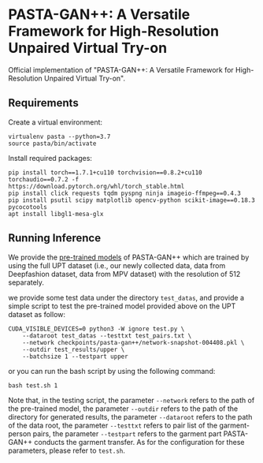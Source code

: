 # PASTA-GAN++: A Versatile Framework for High-Resolution Unpaired Virtual Try-on

Official implementation of "PASTA-GAN++: A Versatile Framework for High-Resolution Unpaired Virtual Try-on".

## Requirements

Create a virtual environment:
```
virtualenv pasta --python=3.7
source pasta/bin/activate
```
Install required packages:
```
pip install torch==1.7.1+cu110 torchvision==0.8.2+cu110 torchaudio==0.7.2 -f https://download.pytorch.org/whl/torch_stable.html
pip install click requests tqdm pyspng ninja imageio-ffmpeg==0.4.3
pip install psutil scipy matplotlib opencv-python scikit-image==0.18.3 pycocotools
apt install libgl1-mesa-glx
```

## Running Inference
We provide the [pre-trained models](https://drive.google.com/file/d/1oESyGm1Zcz2lWUO6AvKlj-pXWtvIRGZd/view?usp=sharing) of PASTA-GAN++ which are trained by using the full UPT dataset (i.e., our newly collected data, data from Deepfashion dataset, data from MPV dataset) with the resolution of 512 separately.

we provide some test data under the directory `test_datas`, and provide a simple script to test the pre-trained model provided above on the UPT dataset as follow:
```
CUDA_VISIBLE_DEVICES=0 python3 -W ignore test.py \
    --dataroot test_datas --testtxt test_pairs.txt \
    --network checkpoints/pasta-gan++/network-snapshot-004408.pkl \
    --outdir test_results/upper \
    --batchsize 1 --testpart upper
```
or you can run the bash script by using the following command:
```
bash test.sh 1
```

Note that, in the testing script, the parameter `--network` refers to the path of the pre-trained model, the parameter `--outdir` refers to the path of the directory for generated results, the parameter `--dataroot` refers to the path of the data root, the parameter `--testtxt` refers to pair list of the garment-person pairs, the parameter `--testpart` refers to the garment part PASTA-GAN++ conducts the garment transfer. As for the configuration for these parameters, please refer to `test.sh`.